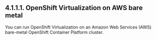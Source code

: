 ## 4.1.1.1. OpenShift Virtualization on AWS bare metal

You can run OpenShift Virtualization on an Amazon Web Services (AWS) bare-metal OpenShift Container Platform cluster.

<!-- image -->

